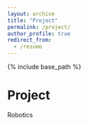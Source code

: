 ```yaml
---
layout: archive
title: "Project"
permalink: /project/
author_profile: true
redirect_from:
  - /resume
---
```


{% include base_path %}

Project
======
Robotics

  

